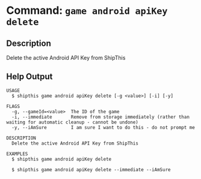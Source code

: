 # Command: `game android apiKey delete`

## Description

Delete the active Android API Key from ShipThis

## Help Output

```help
USAGE
  $ shipthis game android apiKey delete [-g <value>] [-i] [-y]

FLAGS
  -g, --gameId=<value>  The ID of the game
  -i, --immediate       Remove from storage immediately (rather than waiting for automatic cleanup - cannot be undone)
  -y, --iAmSure         I am sure I want to do this - do not prompt me

DESCRIPTION
  Delete the active Android API Key from ShipThis

EXAMPLES
  $ shipthis game android apiKey delete

  $ shipthis game android apiKey delete --immediate --iAmSure
```